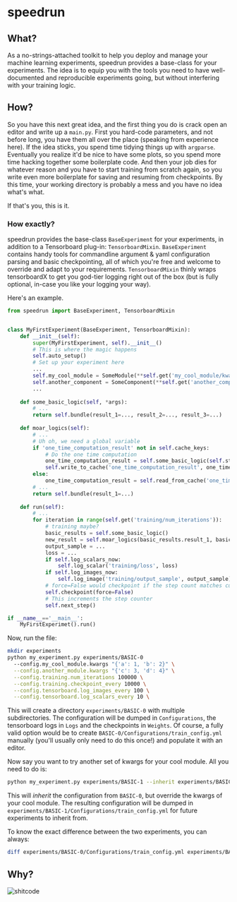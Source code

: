 # speedrun

## What? 

As a no-strings-attached toolkit to help you deploy and manage your machine learning experiments, speedrun provides a base-class for your experiments. The idea is to equip you with the tools you need to have well-documented and reproducible experiments going, but without interfering with your training logic.  

## How? 

So you have this next great idea, and the first thing you do is crack open an editor and write up a `main.py`. First you hard-code parameters, and not before long, you have them all over the place (speaking from experience here). If the idea sticks, you spend time tidying things up with `argparse`. Eventually you realize it'd be nice to have some plots, so you spend more time hacking together some boilerplate code. And then your job dies for whatever reason and you have to start training from scratch again, so you write even more boilerplate for saving and resuming from checkpoints. By this time, your working directory is probably a mess and you have no idea what's what. 

If that's you, this is it. 

### How exactly? 

speedrun provides the base-class `BaseExperiment` for your experiments, in addition to a Tensorboard plug-in: `TensorboardMixin`. `BaseExperiment` contains handy tools for commandline argument & yaml configuration parsing and basic checkpointing, all of which you're free and welcome to override and adapt to your requirements. `TensorboardMixin` thinly wraps tensorboardX to get you god-tier logging right out of the box (but is fully optional, in-case you like your logging your way). 

Here's an example. 

```python
from speedrun import BaseExperiment, TensorboardMixin


class MyFirstExperiment(BaseExperiment, TensorboardMixin):
    def __init__(self):
        super(MyFirstExperiment, self).__init__()
        # This is where the magic happens
        self.auto_setup()
        # Set up your experiment here
        ...
        self.my_cool_module = SomeModule(**self.get('my_cool_module/kwargs'))
        self.another_component = SomeComponent(**self.get('another_component/kwargs', default={}))
        ...
    
    def some_basic_logic(self, *args):
        # ...
        return self.bundle(result_1=..., result_2=..., result_3=...)
    
    def moar_logics(self):
        # ...
        # Uh oh, we need a global variable
        if 'one_time_computation_result' not in self.cache_keys:
            # Do the one time computation
            one_time_computation_result = self.some_basic_logic(self.step % 10)
            self.write_to_cache('one_time_computation_result', one_time_computation_result)
        else:
            one_time_computation_result = self.read_from_cache('one_time_computation_result')
        # ...
        return self.bundle(result_1=...)
    
    def run(self):
        # ...
        for iteration in range(self.get('training/num_iterations')):
            # training maybe? 
            basic_results = self.some_basic_logic()
            new_result = self.moar_logics(basic_results.result_1, basic_results.result_2)
            output_sample = ...
            loss = ...
            if self.log_scalars_now: 
                self.log_scalar('training/loss', loss)
            if self.log_images_now: 
                self.log_image('training/output_sample', output_sample)
            # force=False would checkpoint if the step count matches current iteration
            self.checkpoint(force=False)
            # This increments the step counter
            self.next_step()

if __name__=='__main__': 
    MyFirstExperimet().run()
```

Now, run the file: 

```bash
mkdir experiments
python my_experiment.py experiments/BASIC-0 
  --config.my_cool_module.kwargs "{'a': 1, 'b': 2}" \
  --config.another_module.kwargs "{'c': 3, 'd': 4}" \
  --config.training.num_iterations 100000 \
  --config.training.checkpoint_every 10000 \
  --config.tensorboard.log_images_every 100 \
  --config.tensorboard.log_scalars_every 10 \
```

This will create a directory `experiments/BASIC-0` with multiple subdirectories. The configuration will be dumped in `Configurations`, the tensorboard logs in `Logs` and the checkpoints in `Weights`. Of course, a fully valid option would be to create `BASIC-0/Configurations/train_config.yml` manually (you'll usually only need to do this once!) and populate it with an editor. 

Now say you want to try another set of kwargs for your cool module. All you need to do is: 
```bash
python my_experiment.py experiments/BASIC-1 --inherit experiments/BASIC-0 --config.my_cool_module.kwargs "{'a': 42, 'b': 84}"
```

This will _inherit_ the configuration from `BASIC-0`, but override the kwargs of your cool module. The resulting configuration will be dumped in `experiments/BASIC-1/Configurations/train_config.yml` for future experiments to inherit from. 

To know the exact difference between the two experiments, you can always: 

```bash
diff experiments/BASIC-0/Configurations/train_config.yml experiments/BASIC-1/Configurations/train_config.yml
```


## Why?
![shitcode](https://i.imgur.com/qG08mar.jpg)


